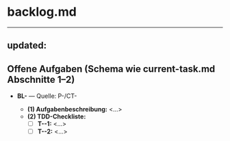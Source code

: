 # backlog.md
---
updated: <ISO8601-UTC>
---

## Offene Aufgaben (Schema wie current-task.md Abschnitte 1–2)
- **BL-<NNN>** — Quelle: P-<NNN>/CT-<NNN>
  - **(1) Aufgabenbeschreibung:** <…>
  - **(2) TDD-Checkliste:**
    - [ ] **T-<NNN>-1:** <…>
    - [ ] **T-<NNN>-2:** <…>
